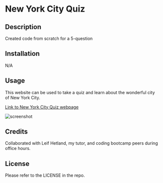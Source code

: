 # New York City Quiz

## Description

Created code from scratch for a 5-question

## Installation

N/A

## Usage

This website can be used to take a quiz and learn about the wonderful city of New York City. 

[Link to New York City Quiz webpage](https://crcarmen23.github.io/carmen-mockup-portfolio/)

![screenshot](assets/images/)


## Credits

Collaborated with Leif Hetland, my tutor, and coding bootcamp peers during office hours.

## License

Please refer to the LICENSE in the repo.